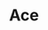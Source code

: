 ---
codehost: https://github.com/https://github.com/ajaxorg/ace
logohandle: c9io_ace
sort: ace
title: Ace
website: https://ace.c9.io/
---